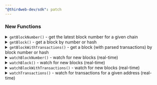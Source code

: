 ```yaml
---
"@thirdweb-dev/sdk": patch
---
```


### New Functions

<details>
<summary>
<code>getBlockNumber()</code> - get the latest block number for a given chain
</summary>

Get the latest block number for Ethereum.

```js
import { getBlockNumber } from "@thirdweb-dev/sdk";

const blockNumber = await getBlockNumber({
  network: "ethereum",
});

console.log("Block number", blockNumber);
```

</details>

<details>
<summary>
<code>getBlock()</code> - get a block by number or hash
</summary>

Get the latest block for Ethereum.

```js
import { getBlock } from "@thirdweb-dev/sdk";

const block = await getBlock({
  network: "ethereum",
  block: "latest",
});

console.log("Block", block);
```

</details>

<details>
<summary>
<code>getBlockWithTransactions()</code> - get a block (with parsed transactions) by block number or hash
</summary>

Get the latest block for Ethereum.

```js
import { getBlockWithTransactions } from "@thirdweb-dev/sdk";

const blockWithTransactions = await getBlockWithTransactions({
  network: "ethereum",
  block: "latest",
});

console.log("Block", blockWithTransactions);
console.log("Transactions", blockWithTransactions.transactions);
```

</details>

<details>
<summary>
<code>watchBlockNumber()</code> - watch for new blocks (real-time)
</summary>

Watch for new blocks on Ethereum.

```js
import { watchBlockNumber } from "@thirdweb-dev/sdk";

const unsubscribe = watchBlockNumber({
  network: "ethereum",
  onBlockNumber: (blockNumber) => {
    console.log("New block number", blockNumber);
  },
});

// Later unsubscribe from watching for new blocks
unsubscribe();
```

</details>

<details>
<summary>
<code>watchBlock()</code> - watch for new blocks (real-time)
</summary>

Watch for new blocks on Ethereum.

```js
import { watchBlock } from "@thirdweb-dev/sdk";

const unsubscribe = watchBlock({
  network: "ethereum",
  onBlock: (block) => {
    console.log("New block", block);
  },
});

// Later unsubscribe from watching for new blocks
unsubscribe();
```

</details>

<details>
<summary>
<code>watchBlockWithTransactions()</code> - watch for new blocks (real-time)
</summary>

Watch for new blocks on Ethereum.

```js
import { watchBlockWithTransactions } from "@thirdweb-dev/sdk";

const unsubscribe = watchBlockWithTransactions({
  network: "ethereum",
  onBlock: (blockWithTransactions) => {
    console.log("New block", blockWithTransactions);
    console.log("Transactions", blockWithTransactions.transactions);
  },
});

// Later unsubscribe from watching for new blocks
unsubscribe();
```

</details>

<details>
<summary>
<code>watchTransactions()</code> - watch for transactions for a given address (real-time)
</summary>

Watch for transactions on USD Coin (USDC) contract address.

```js
import { watchTransactions } from "@thirdweb-dev/sdk";

const unsubscribe = watchTransactions({
  network: "ethereum",
  contractAddress: "0xa0b86991c6218b36c1d19d4a2e9eb0ce3606eb48",
  onTransactions: (transactions) => {
    console.log("New transactions", transactions);
  },
});

// Later unsubscribe from watching for new transactions
unsubscribe();
```

</details>
